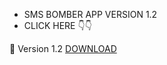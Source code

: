 * SMS BOMBER APP VERSION 1.2
* CLICK HERE 👇👇

🔰 Version 1.2 <a href="https://github.com/MR-DIPTO-404/SMS-BOMBER/blob/main/com.sms.bomber.apk?raw=true">DOWNLOAD</a>
